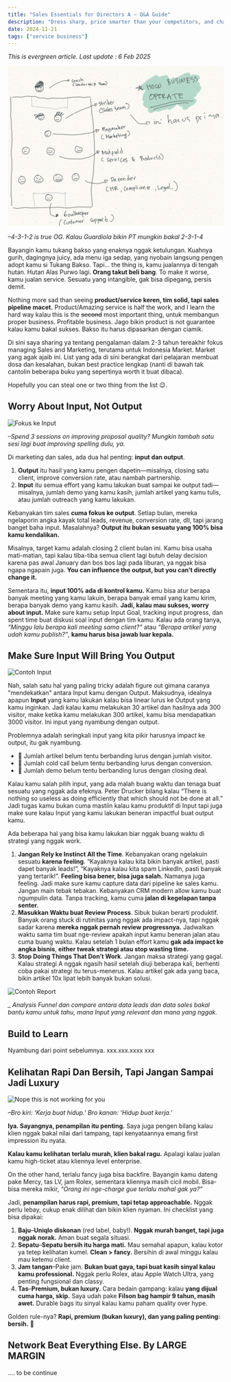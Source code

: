 ```yaml
---
title: "Sales Essentials for Directors A – Q&A Guide"
description: "Dress sharp, price smarter than your competitors, and charm clients like your team paychecks depends on it—because it does."
date: 2024-11-21
tags: ["service business"]
---
```


*This is evergreen article. Last update : 6 Feb 2025*

![Ini gambar apa ya](website-struktur.png)

*–4-3-1-2 is true OG. Kalau Guardiola bikin PT mungkin bakal 2-3-1-4*

Bayangin kamu tukang bakso yang enaknya nggak ketulungan. Kuahnya gurih, dagingnya juicy, ada menu iga sedap, yang nyobain langsung pengen adopt kamu si Tukang Bakso. Tapi… the thing is, kamu jualannya di tengah hutan. Hutan Alas Purwo lagi. **Orang takut beli bang**. To make it worse, kamu jualan service. Sesuatu yang intangible, gak bisa dipegang, persis demit. 

Nothing more sad than seeing **product/service keren, tim solid, tapi sales pipeline macet.** Product/Amazing service is half the work, and I learn the hard way kalau this is the ~~second~~ most important thing, untuk membangun proper business. Profitable business. Jago bikin product is not guarantee kalau kamu bakal sukses. Bakso itu harus dipasarkan dengan ciamik. 

Di sini saya sharing ya tentang pengalaman dalam 2-3 tahun tereakhir fokus managing Sales and Marketing, terutama untuk Indonesia Market. Market yang agak ajaib ini. List yang ada di sini berangkat dari pelajaran membuat dosa dan kesalahan, bukan best practice lengkap (nanti di bawah tak cantolin beberapa buku yang sepertinya worth it buat dibaca). 

Hopefully you can steal one or two thing from the list 😉.  

## **Worry About Input, Not Output**

![Fokus ke Input](website-input-output.png)

*–Spend 3 sessions on improving proposal quality? Mungkin tambah satu sesi lagi buat improving spelling dulu, ya.*

Di marketing dan sales, ada dua hal penting: **input dan output**.

1. **Output** itu hasil yang kamu pengen dapetin—misalnya, closing satu client, improve conversion rate, atau nambah partnership.
2. **Input** itu semua effort yang kamu lakukan buat sampai ke output tadi—misalnya, jumlah demo yang kamu kasih, jumlah artikel yang kamu tulis, atau jumlah outreach yang kamu lakukan.

Kebanyakan tim sales **cuma fokus ke output**. Setiap bulan, mereka ngelaporin angka kayak total leads, revenue, conversion rate, dll, tapi jarang banget baha input. Masalahnya? **Output itu bukan sesuatu yang 100% bisa kamu kendalikan.** 

Misalnya, target kamu adalah closing 2 client bulan ini. Kamu bisa usaha mati-matian, tapi kalau tiba-tiba semua client lagi butuh delay decision karena pas awal January dan bos bos lagi pada liburan, ya nggak bisa ngapa ngapain juga. **You can influence the output, but you can’t directly change it.**

Sementara itu, **input 100% ada di kontrol kamu.** Kamu bisa atur berapa banyak meeting yang kamu lakuin, berapa banyak email yang kamu kirim, berapa banyak demo yang kamu kasih. **Jadi, kalau mau sukses, worry about input.** Make sure kamu setup Input Goal, tracking input progress, dan spent time buat diskusi soal input dengan tim kamu. Kalau ada orang tanya, *“Minggu lalu berapa kali meeting sama client?”* atau *“Berapa artikel yang udah kamu publish?”*, **kamu harus bisa jawab luar kepala.** 

## Make Sure Input Will Bring You Output

![Contoh Input](website-sales-contoh-input.png)

Nah, salah satu hal yang paling tricky adalah figure out gimana caranya "mendekatkan" antara Input kamu dengan Output. Maksudnya, idealnya apapun **Input** yang kamu lakukan kalau bisa linear lurus ke Output yang kamu inginkan. Jadi kalau kamu melakukan 30 artikel dan hasilnya ada 300 visitor, make ketika kamu melakukan 300 artikel, kamu bisa mendapatkan 3000 visitor. Ini input yang nyambung dengan output. 

Problemnya adalah seringkali input yang kita pikir harusnya impact ke output, itu gak nyambung. 

- 🔴 Jumlah artikel belum tentu berbanding lurus dengan jumlah visitor.
- 🔴 Jumlah cold call belum tentu berbanding lurus dengan conversion.
- 🔴 Jumlah demo belum tentu berbanding lurus dengan closing deal.

Kalau kamu salah pilih input, yang ada malah buang waktu dan tenaga buat sesuatu yang nggak ada efeknya. Peter Drucker bilang kalau “There is nothing so useless as doing efficiently that which should not be done at all.” Jadi tugas kamu bukan cuma mastiin kalau kamu produktif di Input tapi juga make sure kalau Input yang kamu lakukan beneran impactful buat output kamu.

Ada beberapa hal yang bisa kamu lakukan biar nggak buang waktu di strategi yang nggak work.

1. **Jangan Rely ke Instinct All the Time**. Kebanyakan orang ngelakuin sesuatu **karena feeling**. “Kayaknya kalau kita bikin banyak artikel, pasti dapet banyak leads!”, “Kayaknya kalau kita spam LinkedIn, pasti banyak yang tertarik!”. **Feeling bisa bener, bisa juga salah.** Namanya juga feeling. Jadi make sure kamu capture data dari pipeline ke sales kamu. Jangan main tebak tebakan. Kebanyakan CRM modern allow kamu buat ngumpulin data. Tanpa tracking, kamu cuma **jalan di kegelapan tanpa senter.**
2. **Masukkan Waktu buat Review Process**. Sibuk bukan berarti produktif. Banyak orang stuck di rutinitas yang nggak ada impact-nya, tapi nggak sadar karena **mereka nggak pernah review progressnya.** Jadwalkan waktu sama tim buat nge-review apakah input kamu beneran jalan atau cuma buang waktu. Kalau setelah 1 bulan effort kamu **gak ada impact ke angka bisnis**, **either tweak strategi atau stop wasting time.**
3. **Stop Doing Things That Don’t Work**. Jangan maksa strategi yang gagal. Kalau strategi A nggak ngasih hasil setelah diuji beberapa kali, berhenti coba pakai strategi itu terus-menerus. Kalau artikel gak ada yang baca, bikin artikel 10x lipat lebih banyak bukan solusi.  

![Contoh Report](website-funnel.png)

*_ Analysis Funnel dan compare antara data leads dan data sales bakal bantu kamu untuk tahu, mana Input yang relevant dan mana yang nggak.* 

## Build to Learn

Nyambung dari point sebelumnya. xxx.xxx.xxxx xxx

## Kelihatan Rapi Dan Bersih, Tapi Jangan Sampai Jadi Luxury

![Nope this is not working for you](website-sergey-ngawur.png)

*–Bro kiri: ‘Kerja buat hidup.’ Bro kanan: ‘Hidup buat kerja.’*

**Iya. Sayangnya, penampilan itu penting.** Saya juga pengen bilang kalau klien nggak bakal nilai dari tampang, tapi kenyataannya emang first impression itu nyata.

**Kalau kamu kelihatan terlalu murah, klien bakal ragu.** Apalagi kalau jualan kamu high-ticket atau kliennya level enterprise. 

On the other hand, terlalu fancy juga bisa backfire. Bayangin kamu dateng pake Mercy, tas LV, jam Rolex, sementara kliennya masih cicil mobil. Bisa-bisa mereka mikir, *“Orang ini nge-charge gue terlalu mahal gak ya?”*

Jadi, **penampilan harus rapi, premium, tapi tetap approachable.** Nggak perlu lebay, cukup enak dilihat dan bikin klien nyaman. Ini checklist yang bisa dipakai:

1. **Baju**–**Uniqlo diskonan** (red label, baby!). **Nggak murah banget, tapi juga nggak norak.** Aman buat segala situasi.
2. **Sepatu**–**Sepatu bersih itu harga mati.** Mau semahal apapun, kalau kotor ya tetep kelihatan kumel. **Clean > fancy.** Bersihin di awal minggu kalau mau ketemu client.
3. **Jam tangan**–Pake jam. **Bukan buat gaya, tapi buat kasih sinyal kalau kamu professional.** Nggak perlu Rolex, atau Apple Watch Ultra, yang penting fungsional dan classy.
4. **Tas**–**Premium, bukan luxury.** Cara bedain gampang: kalau **yang dijual cuma harga, skip.** Saya udah pake **Filson bag hampir 9 tahun, masih awet.** Durable bags itu sinyal kalau kamu paham quality over hype.

Golden rule-nya? **Rapi, premium (bukan luxury), dan yang paling penting: bersih.** 🚀

## Network Beat Everything Else. By LARGE MARGIN

…. to be continue
